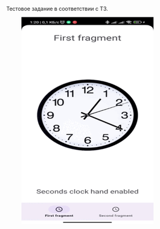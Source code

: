 Тестовое задание в соответствии с ТЗ.

<img src="sample/clock_sample.gif" height="550" width="350" hspace="40">